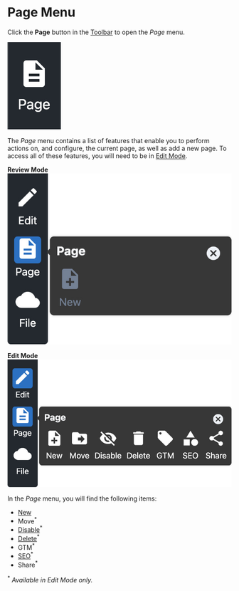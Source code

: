 # Page Menu

Click the **Page** button in the [Toolbar](../#toolbar) to open the _Page_ menu.

![Page icon](../assets/PageIcon.jpg ':size=60')

The _Page_ menu contains a list of features that enable you to perform actions on, and configure,
the current page, as well as add a new page. To access all of these features, you will need to be in
[Edit Mode](../#edit-mode).

**Review Mode**  
![Page menu in Review Mode](./assets/PageMenuReviewMode.jpg ':size=50%')

**Edit Mode**  
![Page menu in Edit Mode](./assets/PageMenuEditMode.jpg ':size=50%')

In the _Page_ menu, you will find the following items:

* [New](./New/)
* Move<sup>*</sup>
* [Disable](./Disable/)<sup>*</sup>
* [Delete](./Delete/)<sup>*</sup>
* GTM<sup>*</sup>
* [SEO](./SEO/)<sup>*</sup>
* Share<sup>*</sup>

<sup>*</sup> _Available in Edit Mode only._
